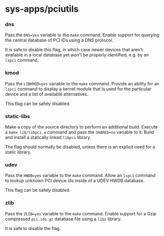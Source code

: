 # sys-apps/pciutils

### dns
Pass the `DNS=yes` variable to the `make` command. Enable support for querying the central database of PCI IDs using a DNS protocol.

It is safe to disable this flag, in which case newer devices that aren't available in a local database yet won't be properly identified, e.g. by an `lspci` command.

### kmod
Pass the `LIBKMOD=yes` variable to the `make` command. Provide an ability for an `lspci` command to display a kernel module that is used for the particular device and a list of available alternatives.

This flag can be safely disabled.

### static-libs
Make a copy of the source directory to perform an additional build. Execute a `make lib/libpci.a` command and pass the `SHARED=no` variable to it. Build and install a statically linked `libpci` library.

The flag should normally be disabled, unless there is an explicit need for a static library.

### udev
Pass the `HWDB=yes` variable to the `make` command. Allow an `lspci` command to lookup unknown PCI device ids inside of a UDEV HWDB database.

This flag can be safely disabled.

### zlib
Pass the `ZLIB=yes` variable to the `make` command. Enable support for a Gzip compressed `pci.ids.gz` database file using a `libz` library.

It is safe to disable the flag.
